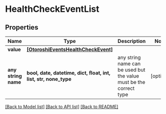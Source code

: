 # HealthCheckEventList


## Properties
Name | Type | Description | Notes
------------ | ------------- | ------------- | -------------
**value** | [**[OtoroshiEventsHealthCheckEvent]**](OtoroshiEventsHealthCheckEvent.md) |  | 
**any string name** | **bool, date, datetime, dict, float, int, list, str, none_type** | any string name can be used but the value must be the correct type | [optional]

[[Back to Model list]](../README.md#documentation-for-models) [[Back to API list]](../README.md#documentation-for-api-endpoints) [[Back to README]](../README.md)


